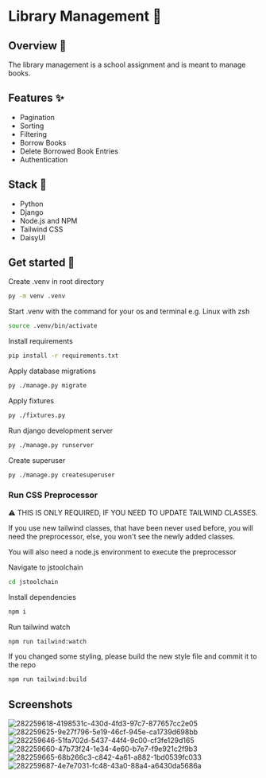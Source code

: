 # Library Management 📕

## Overview 🌻
The library management is a school assignment and is meant to manage books.

## Features ✨
* Pagination
* Sorting
* Filtering
* Borrow Books
* Delete Borrowed Book Entries
* Authentication

## Stack 🐍
* Python
* Django
* Node.js and NPM
* Tailwind CSS
* DaisyUI

## Get started 🚀

Create .venv in root directory
```bash
py -m venv .venv
```

Start .venv with the command for your os and terminal
e.g. Linux with zsh  
```bash
source .venv/bin/activate
```

Install requirements
```bash
pip install -r requirements.txt
```

Apply database migrations
```bash
py ./manage.py migrate
```

Apply fixtures
```bash
py ./fixtures.py
```

Run django development server
```bash
py ./manage.py runserver
```

Create superuser
```bash
py ./manage.py createsuperuser
```

### Run CSS Preprocessor
⚠ THIS IS ONLY REQUIRED, IF YOU NEED TO UPDATE TAILWIND CLASSES. 

If you use new tailwind classes, that have been never used before, you will need the preprocessor, else, you won't see the newly added classes.

You will also need a node.js environment to execute the preprocessor

Navigate to jstoolchain
```bash
cd jstoolchain
```

Install dependencies
```bash
npm i
```

Run tailwind watch
```bash
npm run tailwind:watch
```

If you changed some styling, please build the new style file and commit it to the repo
```bash
npm run tailwind:build
```


## Screenshots
![282259618-4198531c-430d-4fd3-97c7-877657cc2e05](https://github.com/user-attachments/assets/a9830236-1f47-4d3e-b71f-4149f93b08b8)
![282259625-9e27f796-5e19-46cf-945e-ca1739d698bb](https://github.com/user-attachments/assets/1b9041b9-f344-42d0-9c87-4bae6e99764d)
![282259646-51fa702d-5437-44f4-9c00-cf3fe129d165](https://github.com/user-attachments/assets/e530c77a-be88-4269-8425-134fbc392ab7)
![282259660-47b73f24-1e34-4e60-b7e7-f9e921c2f9b3](https://github.com/user-attachments/assets/c13d034c-2622-4975-ab8d-3d929d6728e8)
![282259665-68b266c3-c842-4a61-a882-1bd0539fc033](https://github.com/user-attachments/assets/5c65d4fe-a3cd-4fdd-99bb-f5ba4130402c)
![282259687-4e7e7031-fc48-43a0-88a4-a6430da5686a](https://github.com/user-attachments/assets/baea1e8f-81ae-4763-a601-3cc546ec7ff8)

